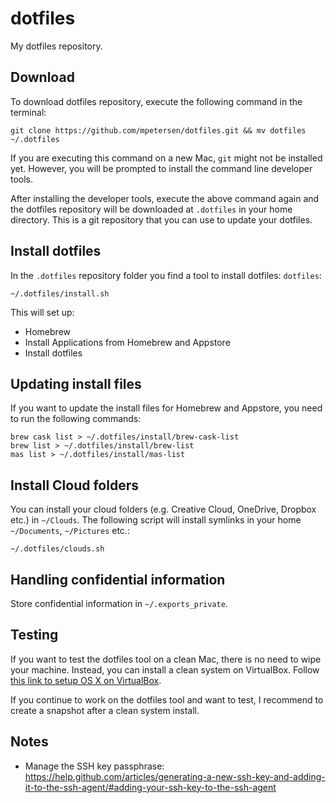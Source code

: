 dotfiles
========

My dotfiles repository.

Download
--------

To download dotfiles repository, execute the following command in the terminal:

```
git clone https://github.com/mpetersen/dotfiles.git && mv dotfiles ~/.dotfiles
```

If you are executing this command on a new Mac, `git` might not be installed yet. However, you will be prompted to install the command line developer tools.

After installing the developer tools, execute the above command again and the dotfiles repository will be downloaded at `.dotfiles` in your home directory. This is a git repository that you can use to update your dotfiles.

Install dotfiles
----------------

In the `.dotfiles` repository folder you find a tool to install dotfiles: `dotfiles`:

```
~/.dotfiles/install.sh
```

This will set up:
- Homebrew
- Install Applications from Homebrew and Appstore
- Install dotfiles

Updating install files
----------------------

If you want to update the install files for Homebrew and Appstore, you need to run the following commands:

```
brew cask list > ~/.dotfiles/install/brew-cask-list
brew list > ~/.dotfiles/install/brew-list
mas list > ~/.dotfiles/install/mas-list
```

Install Cloud folders
---------------------

You can install your cloud folders (e.g. Creative Cloud, OneDrive, Dropbox etc.) in `~/Clouds`. The following script will install symlinks in your home `~/Documents`, `~/Pictures` etc.:

```
~/.dotfiles/clouds.sh
```

Handling confidential information
---------------------------------

Store confidential information in `~/.exports_private`.

Testing
-------

If you want to test the dotfiles tool on a clean Mac, there is no need to wipe your machine. Instead, you can install a clean system on VirtualBox. Follow [this link to setup OS X on VirtualBox](https://ntk.me/2012/09/07/os-x-on-os-x/).

If you continue to work on the dotfiles tool and want to test, I recommend to create a snapshot after a clean system install.

Notes
-----

- Manage the SSH key passphrase: https://help.github.com/articles/generating-a-new-ssh-key-and-adding-it-to-the-ssh-agent/#adding-your-ssh-key-to-the-ssh-agent
